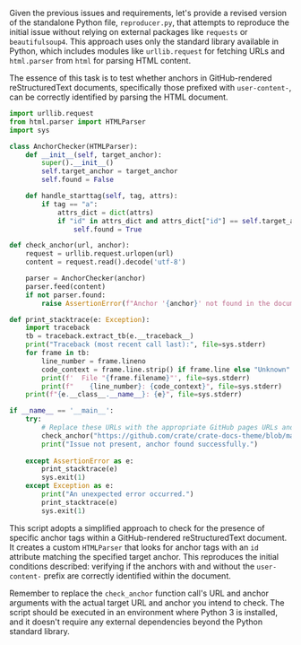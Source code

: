 Given the previous issues and requirements, let's provide a revised version of the standalone Python file, `reproducer.py`, that attempts to reproduce the initial issue without relying on external packages like `requests` or `beautifulsoup4`. This approach uses only the standard library available in Python, which includes modules like `urllib.request` for fetching URLs and `html.parser` from `html` for parsing HTML content. 

The essence of this task is to test whether anchors in GitHub-rendered reStructuredText documents, specifically those prefixed with `user-content-`, can be correctly identified by parsing the HTML document. 

```python
import urllib.request
from html.parser import HTMLParser
import sys

class AnchorChecker(HTMLParser):
    def __init__(self, target_anchor):
        super().__init__()
        self.target_anchor = target_anchor
        self.found = False

    def handle_starttag(self, tag, attrs):
        if tag == "a":
            attrs_dict = dict(attrs)
            if "id" in attrs_dict and attrs_dict["id"] == self.target_anchor:
                self.found = True

def check_anchor(url, anchor):
    request = urllib.request.urlopen(url)
    content = request.read().decode('utf-8')

    parser = AnchorChecker(anchor)
    parser.feed(content)
    if not parser.found:
        raise AssertionError(f"Anchor '{anchor}' not found in the document at {url}")

def print_stacktrace(e: Exception):
    import traceback
    tb = traceback.extract_tb(e.__traceback__)
    print("Traceback (most recent call last):", file=sys.stderr)
    for frame in tb:
        line_number = frame.lineno
        code_context = frame.line.strip() if frame.line else "Unknown"
        print(f'  File "{frame.filename}"', file=sys.stderr)
        print(f"    {line_number}: {code_context}", file=sys.stderr)
    print(f"{e.__class__.__name__}: {e}", file=sys.stderr)

if __name__ == '__main__':
    try:
        # Replace these URLs with the appropriate GitHub pages URLs and anchors
        check_anchor("https://github.com/crate/crate-docs-theme/blob/master/DEVELOP.rst", "user-content-make-changes")
        print("Issue not present, anchor found successfully.")
        
    except AssertionError as e:
        print_stacktrace(e)
        sys.exit(1)
    except Exception as e:
        print("An unexpected error occurred.")
        print_stacktrace(e)
        sys.exit(1)
```

This script adopts a simplified approach to check for the presence of specific anchor tags within a GitHub-rendered reStructuredText document. It creates a custom `HTMLParser` that looks for anchor tags with an `id` attribute matching the specified target anchor. This reproduces the initial conditions described: verifying if the anchors with and without the `user-content-` prefix are correctly identified within the document.

Remember to replace the `check_anchor` function call's URL and anchor arguments with the actual target URL and anchor you intend to check. The script should be executed in an environment where Python 3 is installed, and it doesn't require any external dependencies beyond the Python standard library.